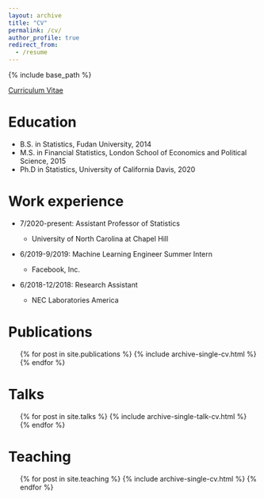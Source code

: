 ```yaml
---
layout: archive
title: "CV"
permalink: /cv/
author_profile: true
redirect_from:
  - /resume
---
```


{% include base_path %}

[Curriculum Vitae](http://liyao880.github.io/yaoli/files/Yao_Li_s_CV.pdf)

Education
======
* B.S. in Statistics, Fudan University, 2014
* M.S. in Financial Statistics, London School of Economics and Political Science, 2015
* Ph.D in Statistics, University of California Davis, 2020

Work experience
======
* 7/2020-present: Assistant Professor of Statistics
  * University of North Carolina at Chapel Hill

* 6/2019-9/2019: Machine Learning Engineer Summer Intern
  * Facebook, Inc.

* 6/2018-12/2018: Research Assistant
  * NEC Laboratories America
  
Publications
======
  <ul>{% for post in site.publications %}
    {% include archive-single-cv.html %}
  {% endfor %}</ul>
  
Talks
======
  <ul>{% for post in site.talks %}
    {% include archive-single-talk-cv.html %}
  {% endfor %}</ul>
  
Teaching
======
  <ul>{% for post in site.teaching %}
    {% include archive-single-cv.html %}
  {% endfor %}</ul>
